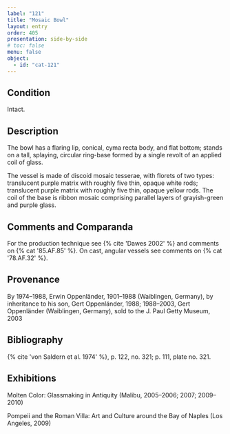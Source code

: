 ```yaml
---
label: "121"
title: "Mosaic Bowl"
layout: entry
order: 405
presentation: side-by-side
# toc: false
menu: false
object:
  - id: "cat-121"
---
```


## Condition

Intact.

## Description

The bowl has a flaring lip, conical, cyma recta body, and flat bottom; stands on a tall, splaying, circular ring-base formed by a single revolt of an applied coil of glass.

The vessel is made of discoid mosaic tesserae, with florets of two types: translucent purple matrix with roughly five thin, opaque white rods; translucent purple matrix with roughly five thin, opaque yellow rods. The coil of the base is ribbon mosaic comprising parallel layers of grayish-green and purple glass.

## Comments and Comparanda

For the production technique see {% cite 'Dawes 2002' %} and comments on {% cat '85.AF.85' %}. On cast, angular vessels see comments on {% cat '78.AF.32' %}.

## Provenance

By 1974–1988, Erwin Oppenländer, 1901–1988 (Waiblingen, Germany), by inheritance to his son, Gert Oppenländer, 1988; 1988–2003, Gert Oppenländer (Waiblingen, Germany), sold to the J. Paul Getty Museum, 2003

## Bibliography

{% cite 'von Saldern et al. 1974' %}, p. 122, no. 321; p. 111, plate no. 321.

## Exhibitions

Molten Color: Glassmaking in Antiquity (Malibu, 2005–2006; 2007; 2009–2010)

Pompeii and the Roman Villa: Art and Culture around the Bay of Naples (Los Angeles, 2009)